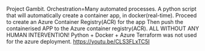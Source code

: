 Project Gambit. Orchestration=Many automated processes. A python script that will automatically create a container app, in docker(real-time). Proceed to create an Azure Container Registry(ACR) for the app Then push the containerised APP to the Azure container registry(ACR).  ALL WITHOUT ANY HUMAN INTERVENTION! Python + Docker + Azure Terraform was not used for the azure deployment.
https://youtu.be/CLS3FLxTC5I
